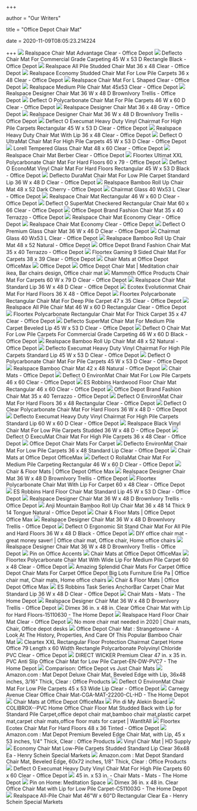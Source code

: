 +++
        
author = "Our Writers"
        
title = "Office Depot Chair Mat"
        
date = 2020-11-09T08:05:23.214224
        
+++
[ ![](https://media.officedepot.com/image/upload/b_rgb:FFFFFF,c_pad,dpr_1.0,f_auto,h_1665,q_auto,w_1250/c_pad,h_1665,w_1250/v1/products/475627/475627_p_realspace_advantage_chair_mat?pgw=1&pgwact=1)](https://media.officedepot.com/image/upload/b_rgb:FFFFFF,c_pad,dpr_1.0,f_auto,h_1665,q_auto,w_1250/c_pad,h_1665,w_1250/v1/products/475627/475627_p_realspace_advantage_chair_mat?pgw=1&pgwact=1) Realspace Chair Mat Advantage Clear - Office Depot
[ ![](https://media.officedepot.com/image/upload/b_rgb:FFFFFF,c_pad,dpr_1.0,f_auto,h_666,q_auto,w_500/c_pad,h_666,w_500/v1/products/366327/366327_o01_deflecto_polycarbonate_chair_mats_061819?pgw=1)](https://media.officedepot.com/image/upload/b_rgb:FFFFFF,c_pad,dpr_1.0,f_auto,h_666,q_auto,w_500/c_pad,h_666,w_500/v1/products/366327/366327_o01_deflecto_polycarbonate_chair_mats_061819?pgw=1) Deflecto Chair Mat For Commercial Grade Carpeting 45 W x 53 D Rectangle  Black - Office Depot
[ ![](https://media.officedepot.com/image/upload/b_rgb:FFFFFF,c_pad,dpr_1.0,f_auto,h_666,q_auto,w_500/c_pad,h_666,w_500/v1/products/448906/448906_p_realspace_all_pile_studded_chair_mat?pgw=1)](https://media.officedepot.com/image/upload/b_rgb:FFFFFF,c_pad,dpr_1.0,f_auto,h_666,q_auto,w_500/c_pad,h_666,w_500/v1/products/448906/448906_p_realspace_all_pile_studded_chair_mat?pgw=1) Realspace All Pile Studded Chair Mat 36 x 48 Clear - Office Depot
[ ![](https://media.officedepot.com/image/upload/b_rgb:FFFFFF,c_pad,dpr_1.0,f_auto,h_666,q_auto,w_500/c_pad,h_666,w_500/v1/products/911900/911900_p_1_050715?pgw=1)](https://media.officedepot.com/image/upload/b_rgb:FFFFFF,c_pad,dpr_1.0,f_auto,h_666,q_auto,w_500/c_pad,h_666,w_500/v1/products/911900/911900_p_1_050715?pgw=1) Realspace Economy Studded Chair Mat For Low Pile Carpets 36 x 48 Clear - Office  Depot
[ ![](https://media.officedepot.com/image/upload/b_rgb:FFFFFF,c_pad,dpr_1.0,f_auto,h_1665,q_auto,w_1250/c_pad,h_1665,w_1250/v1/products/478196/478196_p_realspace_l_shaped_workstation_chair_mat?pgw=1&pgwact=1)](https://media.officedepot.com/image/upload/b_rgb:FFFFFF,c_pad,dpr_1.0,f_auto,h_1665,q_auto,w_1250/c_pad,h_1665,w_1250/v1/products/478196/478196_p_realspace_l_shaped_workstation_chair_mat?pgw=1&pgwact=1) Realspace Chair Mat For L Shaped Clear - Office Depot
[ ![](https://media.officedepot.com/images/t_large,f_auto/products/142087/Realspace-Medium-Pile-Chair-Mat-With)](https://media.officedepot.com/images/t_large,f_auto/products/142087/Realspace-Medium-Pile-Chair-Mat-With) Realspace Medium Pile Chair Mat 45x53 Clear - Office Depot
[ ![](https://media.officedepot.com/image/upload/b_rgb:FFFFFF,c_pad,dpr_1.0,f_auto,h_666,q_auto,w_500/c_pad,h_666,w_500/v1/products/9260162/9260162_o07_realspace_designer_chair_mat?pgw=1)](https://media.officedepot.com/image/upload/b_rgb:FFFFFF,c_pad,dpr_1.0,f_auto,h_666,q_auto,w_500/c_pad,h_666,w_500/v1/products/9260162/9260162_o07_realspace_designer_chair_mat?pgw=1) Realspace Designer Chair Mat 36 W x 48 D BrownIvory Trellis - Office Depot
[ ![](https://media.officedepot.com/image/upload/b_rgb:FFFFFF,c_pad,dpr_1.0,f_auto,h_666,q_auto,w_500/c_pad,h_666,w_500/v1/products/671724/671724_o51_deflecto_polycarbonate_chair_mat_clear_062519?pgw=1)](https://media.officedepot.com/image/upload/b_rgb:FFFFFF,c_pad,dpr_1.0,f_auto,h_666,q_auto,w_500/c_pad,h_666,w_500/v1/products/671724/671724_o51_deflecto_polycarbonate_chair_mat_clear_062519?pgw=1) Deflect O Polycarbonate Chair Mat For Pile Carpets 46 W x 60 D Clear - Office  Depot
[ ![](https://media.officedepot.com/image/upload/b_rgb:FFFFFF,c_pad,dpr_1.0,f_auto,h_666,q_auto,w_500/c_pad,h_666,w_500/v1/products/9260176/9260176_o01_realspace_designer_chair_mat?pgw=1)](https://media.officedepot.com/image/upload/b_rgb:FFFFFF,c_pad,dpr_1.0,f_auto,h_666,q_auto,w_500/c_pad,h_666,w_500/v1/products/9260176/9260176_o01_realspace_designer_chair_mat?pgw=1) Realspace Designer Chair Mat 36 x 48 Gray - Office Depot
[ ![](https://media.officedepot.com/image/upload/b_rgb:FFFFFF,c_pad,dpr_1.0,f_auto,h_666,q_auto,w_500/c_pad,h_666,w_500/v1/products/9260162/9260162_o03_realspace_designer_chair_mat?pgw=1)](https://media.officedepot.com/image/upload/b_rgb:FFFFFF,c_pad,dpr_1.0,f_auto,h_666,q_auto,w_500/c_pad,h_666,w_500/v1/products/9260162/9260162_o03_realspace_designer_chair_mat?pgw=1) Realspace Designer Chair Mat 36 W x 48 D BrownIvory Trellis - Office Depot
[ ![](https://media.officedepot.com/image/upload/b_rgb:FFFFFF,c_pad,dpr_1.0,f_auto,h_666,q_auto,w_500/c_pad,h_666,w_500/v1/products/450424/450424_o01_deflecto_execumat_heavy_weight_vinyl_chair_mat_clear_062519?pgw=1)](https://media.officedepot.com/image/upload/b_rgb:FFFFFF,c_pad,dpr_1.0,f_auto,h_666,q_auto,w_500/c_pad,h_666,w_500/v1/products/450424/450424_o01_deflecto_execumat_heavy_weight_vinyl_chair_mat_clear_062519?pgw=1) Deflect O Execumat Heavy Duty Vinyl Chairmat For High Pile Carpets  Rectangular 45 W x 53 D Clear - Office Depot
[ ![](https://media.officedepot.com/image/upload/b_rgb:FFFFFF,c_pad,dpr_1.0,f_auto,h_666,q_auto,w_500/c_pad,h_666,w_500/v1/products/9501412/9501412_o01?pgw=1)](https://media.officedepot.com/image/upload/b_rgb:FFFFFF,c_pad,dpr_1.0,f_auto,h_666,q_auto,w_500/c_pad,h_666,w_500/v1/products/9501412/9501412_o01?pgw=1) Realspace Heavy Duty Chair Mat With Lip 36 x 48 Clear - Office Depot
[ ![](https://media.officedepot.com/image/upload/b_rgb:FFFFFF,c_pad,dpr_1.0,f_auto,h_1665,q_auto,w_1250/c_pad,h_1665,w_1250/v1/products/896283/896283_o51?pgw=1&pgwact=1)](https://media.officedepot.com/image/upload/b_rgb:FFFFFF,c_pad,dpr_1.0,f_auto,h_1665,q_auto,w_1250/c_pad,h_1665,w_1250/v1/products/896283/896283_o51?pgw=1&pgwact=1) Deflect O UltraMat Chair Mat For High Pile Carpets 45 W x 53 D Clear - Office  Depot
[ ![](https://media.officedepot.com/image/upload/b_rgb:FFFFFF,c_pad,dpr_1.0,f_auto,h_666,q_auto,w_500/c_pad,h_666,w_500/v1/products/9117668/9117668_p_lorell_tempered_glass_chair_mat?pgw=1)](https://media.officedepot.com/image/upload/b_rgb:FFFFFF,c_pad,dpr_1.0,f_auto,h_666,q_auto,w_500/c_pad,h_666,w_500/v1/products/9117668/9117668_p_lorell_tempered_glass_chair_mat?pgw=1) Lorell Tempered Glass Chair Mat 48 x 60 Clear - Office Depot
[ ![](https://media.officedepot.com/images/t_large,f_auto/products/508646/Realspace-Chair-Mat-For-Thin-Commercial)](https://media.officedepot.com/images/t_large,f_auto/products/508646/Realspace-Chair-Mat-For-Thin-Commercial) Realspace Chair Mat Berber Clear - Office Depot
[ ![](https://media.officedepot.com/images/t_large,f_auto/products/108763/Floortex-Ultimat-XXL-Polycarbonate-Chair-Mat)](https://media.officedepot.com/images/t_large,f_auto/products/108763/Floortex-Ultimat-XXL-Polycarbonate-Chair-Mat) Floortex Ultimat XXL Polycarbonate Chair Mat For Hard Floors 60 x 79 - Office  Depot
[ ![](https://media.officedepot.com/image/upload/b_rgb:FFFFFF,c_pad,dpr_1.0,f_auto,h_666,q_auto,w_500/c_pad,h_666,w_500/v1/products/366363/366363_p_deflect_o_black_vinyl_chair_mat_for_hard_floors?pgw=1)](https://media.officedepot.com/image/upload/b_rgb:FFFFFF,c_pad,dpr_1.0,f_auto,h_666,q_auto,w_500/c_pad,h_666,w_500/v1/products/366363/366363_p_deflect_o_black_vinyl_chair_mat_for_hard_floors?pgw=1) Deflect O EconoMat Vinyl Chair Mat For Hard Floors Rectangular 45 W x 53 D  Black - Office Depot
[ ![](https://media.officedepot.com/image/upload/b_rgb:FFFFFF,c_pad,dpr_1.0,f_auto,h_666,q_auto,w_500/c_pad,h_666,w_500/v1/products/525503/525503_p_deflect_o_duramat_chair_mat_for_low_pile_carpet?pgw=1)](https://media.officedepot.com/image/upload/b_rgb:FFFFFF,c_pad,dpr_1.0,f_auto,h_666,q_auto,w_500/c_pad,h_666,w_500/v1/products/525503/525503_p_deflect_o_duramat_chair_mat_for_low_pile_carpet?pgw=1) Deflecto DuraMat Chair Mat For Low Pile Carpet Standard Lip 36 W x 48 D  Clear - Office Depot
[ ![](https://media.officedepot.com/image/upload/b_rgb:FFFFFF,c_pad,dpr_1.0,f_auto,h_1665,q_auto,w_1250/c_pad,h_1665,w_1250/v1/products/1345725/1345725_p_48x52_bamboo_roll_up_chairmat?pgw=1&pgwact=1)](https://media.officedepot.com/image/upload/b_rgb:FFFFFF,c_pad,dpr_1.0,f_auto,h_1665,q_auto,w_1250/c_pad,h_1665,w_1250/v1/products/1345725/1345725_p_48x52_bamboo_roll_up_chairmat?pgw=1&pgwact=1) Realspace Bamboo Roll Up Chair Mat 48 x 52 Dark Cherry - Office Depot
[ ![](https://media.officedepot.com/image/upload/b_rgb:FFFFFF,c_pad,dpr_1.0,f_auto,h_666,q_auto,w_500/c_pad,h_666,w_500/v1/products/926463/926463_o51?pgw=1)](https://media.officedepot.com/image/upload/b_rgb:FFFFFF,c_pad,dpr_1.0,f_auto,h_666,q_auto,w_500/c_pad,h_666,w_500/v1/products/926463/926463_o51?pgw=1) Chairmat Glass 40 Wx53 L Clear - Office Depot
[ ![](https://media.officedepot.com/image/upload/b_rgb:FFFFFF,c_pad,dpr_1.0,f_auto,h_666,q_auto,w_500/c_pad,h_666,w_500/v1/products/477986/477986_p_realspace_chair_mat?pgw=1)](https://media.officedepot.com/image/upload/b_rgb:FFFFFF,c_pad,dpr_1.0,f_auto,h_666,q_auto,w_500/c_pad,h_666,w_500/v1/products/477986/477986_p_realspace_chair_mat?pgw=1) Realspace Chair Mat Rectangular 46 W x 60 D Clear - Office Depot
[ ![](https://media.officedepot.com/image/upload/b_rgb:FFFFFF,c_pad,dpr_1.0,f_auto,h_666,q_auto,w_500/c_pad,h_666,w_500/v1/products/896202/896202_p_deflect_o_supermat_checkered_rectangular_chair_mat?pgw=1)](https://media.officedepot.com/image/upload/b_rgb:FFFFFF,c_pad,dpr_1.0,f_auto,h_666,q_auto,w_500/c_pad,h_666,w_500/v1/products/896202/896202_p_deflect_o_supermat_checkered_rectangular_chair_mat?pgw=1) Deflect O SuperMat Checkered Rectangular Chair Mat 60 x 66 Clear - Office  Depot
[ ![](https://media.officedepot.com/image/upload/b_rgb:FFFFFF,c_pad,dpr_1.0,f_auto,h_666,q_auto,w_500/c_pad,h_666,w_500/v1/products/2973227/2973227_o03?pgw=1)](https://media.officedepot.com/image/upload/b_rgb:FFFFFF,c_pad,dpr_1.0,f_auto,h_666,q_auto,w_500/c_pad,h_666,w_500/v1/products/2973227/2973227_o03?pgw=1) Office Depot Brand Fashion Chair Mat 35 x 40 Terrazzo - Office Depot
[ ![](https://media.officedepot.com/image/upload/b_rgb:FFFFFF,c_pad,dpr_1.0,f_auto,h_666,q_auto,w_500/c_pad,h_666,w_500/v1/products/475676/475676_p_realspace_economy_chair_mat_for_thin_commercial_grade_carpets?pgw=1)](https://media.officedepot.com/image/upload/b_rgb:FFFFFF,c_pad,dpr_1.0,f_auto,h_666,q_auto,w_500/c_pad,h_666,w_500/v1/products/475676/475676_p_realspace_economy_chair_mat_for_thin_commercial_grade_carpets?pgw=1) Realspace Chair Mat Economy Clear - Office Depot
[ ![](https://media.officedepot.com/image/upload/b_rgb:FFFFFF,c_pad,dpr_1.0,f_auto,h_666,q_auto,w_500/c_pad,h_666,w_500/v1/products/478028/478028_p_realspace_economy_chair_mat_for_thin_commercial_grade_carpets?pgw=1)](https://media.officedepot.com/image/upload/b_rgb:FFFFFF,c_pad,dpr_1.0,f_auto,h_666,q_auto,w_500/c_pad,h_666,w_500/v1/products/478028/478028_p_realspace_economy_chair_mat_for_thin_commercial_grade_carpets?pgw=1) Realspace Chair Mat Economy Clear - Office Depot
[ ![](https://media.officedepot.com/image/upload/b_rgb:FFFFFF,c_pad,dpr_1.0,f_auto,h_666,q_auto,w_500/c_pad,h_666,w_500/v1/products/8759756/8759756_o02_deflect_o_premium_glass_chair_mat_with_pencil_polished_edge?pgw=1)](https://media.officedepot.com/image/upload/b_rgb:FFFFFF,c_pad,dpr_1.0,f_auto,h_666,q_auto,w_500/c_pad,h_666,w_500/v1/products/8759756/8759756_o02_deflect_o_premium_glass_chair_mat_with_pencil_polished_edge?pgw=1) Deflect O Premium Glass Chair Mat 36 W x 46 D Clear - Office Depot
[ ![](https://media.officedepot.com/images/t_large,f_auto/products/926463/Cleartex-Glaciermat-Glass-Chair-Mat-Hard)](https://media.officedepot.com/images/t_large,f_auto/products/926463/Cleartex-Glaciermat-Glass-Chair-Mat-Hard) Chairmat Glass 40 Wx53 L Clear - Office Depot
[ ![](https://media.officedepot.com/image/upload/b_rgb:FFFFFF,c_pad,dpr_1.0,f_auto,h_1665,q_auto,w_1250/c_pad,h_1665,w_1250/v1/products/1345716/1345716_p_48x52_bamboo_roll_up_chairmat?pgw=1&pgwact=1)](https://media.officedepot.com/image/upload/b_rgb:FFFFFF,c_pad,dpr_1.0,f_auto,h_1665,q_auto,w_1250/c_pad,h_1665,w_1250/v1/products/1345716/1345716_p_48x52_bamboo_roll_up_chairmat?pgw=1&pgwact=1) Realspace Bamboo Roll Up Chair Mat 48 x 52 Natural - Office Depot
[ ![](https://media.officedepot.com/image/upload/b_rgb:FFFFFF,c_pad,dpr_1.0,f_auto,h_666,q_auto,w_500/c_pad,h_666,w_500/v1/products/2973227/2973227_o01?pgw=1)](https://media.officedepot.com/image/upload/b_rgb:FFFFFF,c_pad,dpr_1.0,f_auto,h_666,q_auto,w_500/c_pad,h_666,w_500/v1/products/2973227/2973227_o01?pgw=1) Office Depot Brand Fashion Chair Mat 35 x 40 Terrazzo - Office Depot
[ ![](https://media.officedepot.com/image/upload/b_rgb:FFFFFF,c_pad,dpr_1.0,f_auto,h_666,q_auto,w_500/c_pad,h_666,w_500/v1/products/340239/340239_o01_floortex_cleartex_ultimat_9_mat_chair_mats_042020?pgw=1)](https://media.officedepot.com/image/upload/b_rgb:FFFFFF,c_pad,dpr_1.0,f_auto,h_666,q_auto,w_500/c_pad,h_666,w_500/v1/products/340239/340239_o01_floortex_cleartex_ultimat_9_mat_chair_mats_042020?pgw=1) Floortex Gaming 9 Sided Chair Mat For Carpets 38 x 39 Clear - Office Depot
[ ![](https://media.officedepot.com/image/upload/f_auto,q_auto/coremedia/resource/blob/49226/cd7cf9882bc1c70b427dc33f9b929e6f/cmats-hero-banner-picture-data.jpg)](https://media.officedepot.com/image/upload/f_auto,q_auto/coremedia/resource/blob/49226/cd7cf9882bc1c70b427dc33f9b929e6f/cmats-hero-banner-picture-data.jpg) Chair Mats at Office Depot OfficeMax
[ ![](https://media.officedepot.com/image/upload/b_rgb:FFFFFF,c_pad,dpr_1.0,f_auto,h_533,q_auto,w_400/c_pad,h_533,w_400/v1/products/493969/493969_p_deflect_o_environmat_chair_mat_for_low_pile_carpets?pgw=1)](https://media.officedepot.com/image/upload/b_rgb:FFFFFF,c_pad,dpr_1.0,f_auto,h_533,q_auto,w_400/c_pad,h_533,w_400/v1/products/493969/493969_p_deflect_o_environmat_chair_mat_for_low_pile_carpets?pgw=1) Office Depot
[ ![](https://i.pinimg.com/originals/6b/e1/43/6be14315e0d02f688dacc23a3d4b95df.jpg)](https://i.pinimg.com/originals/6b/e1/43/6be14315e0d02f688dacc23a3d4b95df.jpg) Office Depot Chair Mat | Meditation chair ikea, Bar chairs design, Office  chair mat
[ ![](https://media.officedepot.com/image/upload/b_rgb:FFFFFF,c_pad,dpr_1.0,f_auto,h_666,q_auto,w_500/c_pad,h_666,w_500/v1/products/8705453/8705453_p_mammoth_office_products_chair_mat_for_hard_floors_and_carpets?pgw=1)](https://media.officedepot.com/image/upload/b_rgb:FFFFFF,c_pad,dpr_1.0,f_auto,h_666,q_auto,w_500/c_pad,h_666,w_500/v1/products/8705453/8705453_p_mammoth_office_products_chair_mat_for_hard_floors_and_carpets?pgw=1) Mammoth Office Products Chair Mat For Carpets 60 W x 79 D Clear - Office  Depot
[ ![](https://media.officedepot.com/image/upload/b_rgb:FFFFFF,c_pad,dpr_1.0,f_auto,h_666,q_auto,w_500/c_pad,h_666,w_500/v1/products/475620/475620_p_realspace_chair_mat?pgw=1)](https://media.officedepot.com/image/upload/b_rgb:FFFFFF,c_pad,dpr_1.0,f_auto,h_666,q_auto,w_500/c_pad,h_666,w_500/v1/products/475620/475620_p_realspace_chair_mat?pgw=1) Realspace Chair Mat Standard Lip 36 W x 48 D Clear - Office Depot
[ ![](https://media.officedepot.com/image/upload/b_rgb:FFFFFF,c_pad,dpr_1.0,f_auto,h_666,q_auto,w_500/c_pad,h_666,w_500/v1/products/653099/653099_o01_floortex_phthalate_free_chair_mats?pgw=1)](https://media.officedepot.com/image/upload/b_rgb:FFFFFF,c_pad,dpr_1.0,f_auto,h_666,q_auto,w_500/c_pad,h_666,w_500/v1/products/653099/653099_o01_floortex_phthalate_free_chair_mats?pgw=1) Ecotex Evolutionmat Chair Mat For Hard Floors 36 X 48 - Office Depot
[ ![](https://media.officedepot.com/images/t_large,f_auto/products/198274/Floortex-Polycarbonate-Rectangular-Chair-Mat-For)](https://media.officedepot.com/images/t_large,f_auto/products/198274/Floortex-Polycarbonate-Rectangular-Chair-Mat-For) Floortex Polycarbonate Rectangular Chair Mat For Deep Pile Carpet 47 x 35  Clear - Office Depot
[ ![](https://media.officedepot.com/image/upload/b_rgb:FFFFFF,c_pad,dpr_1.0,f_auto,h_666,q_auto,w_500/c_pad,h_666,w_500/v1/products/477958/477958_p_realspace_all_pile_chair_mat?pgw=1)](https://media.officedepot.com/image/upload/b_rgb:FFFFFF,c_pad,dpr_1.0,f_auto,h_666,q_auto,w_500/c_pad,h_666,w_500/v1/products/477958/477958_p_realspace_all_pile_chair_mat?pgw=1) Realspace All Pile Chair Mat 46 W x 60 D Rectangular Clear - Office Depot
[ ![](https://media.officedepot.com/images/t_large,f_auto/products/305199/Floortex-Polycarbonate-Rectangular-Chair-Mat-For)](https://media.officedepot.com/images/t_large,f_auto/products/305199/Floortex-Polycarbonate-Rectangular-Chair-Mat-For) Floortex Polycarbonate Rectangular Chair Mat For Thick Carpet 35 x 47 Clear  - Office Depot
[ ![](https://media.officedepot.com/image/upload/b_rgb:FFFFFF,c_pad,dpr_1.0,f_auto,h_666,q_auto,w_500/c_pad,h_666,w_500/v1/products/708071/708071_p_deflect_o_supermat_chair_mat_for_medium_pile_carpet?pgw=1)](https://media.officedepot.com/image/upload/b_rgb:FFFFFF,c_pad,dpr_1.0,f_auto,h_666,q_auto,w_500/c_pad,h_666,w_500/v1/products/708071/708071_p_deflect_o_supermat_chair_mat_for_medium_pile_carpet?pgw=1) Deflecto SuperMat Chair Mat For Medium Pile Carpet Beveled Lip 45 W x 53 D  Clear - Office Depot
[ ![](https://media.officedepot.com/image/upload/b_rgb:FFFFFF,c_pad,dpr_1.0,f_auto,h_666,q_auto,w_500/c_pad,h_666,w_500/v1/products/366354/366354_p_deflect_o_chair_mat_for_low_pile_carpets?pgw=1)](https://media.officedepot.com/image/upload/b_rgb:FFFFFF,c_pad,dpr_1.0,f_auto,h_666,q_auto,w_500/c_pad,h_666,w_500/v1/products/366354/366354_p_deflect_o_chair_mat_for_low_pile_carpets?pgw=1) Deflect O Chair Mat For Low Pile Carpets For Commercial Grade Carpeting 46  W x 60 D Black - Office Depot
[ ![](https://media.officedepot.com/image/upload/b_rgb:FFFFFF,c_pad,dpr_1.0,f_auto,h_666,q_auto,w_500/c_pad,h_666,w_500/v1/products/1345716/1345716_o03_48x52_bamboo_roll_up_chairmat?pgw=1)](https://media.officedepot.com/image/upload/b_rgb:FFFFFF,c_pad,dpr_1.0,f_auto,h_666,q_auto,w_500/c_pad,h_666,w_500/v1/products/1345716/1345716_o03_48x52_bamboo_roll_up_chairmat?pgw=1) Realspace Bamboo Roll Up Chair Mat 48 x 52 Natural - Office Depot
[ ![](https://media.officedepot.com/image/upload/b_rgb:FFFFFF,c_pad,dpr_1.0,f_auto,h_666,q_auto,w_500/c_pad,h_666,w_500/v1/products/450433/450433_p_deflect_o_execumat_heavy_duty_vinyl_chairmat_for_high_pile_carpets?pgw=1)](https://media.officedepot.com/image/upload/b_rgb:FFFFFF,c_pad,dpr_1.0,f_auto,h_666,q_auto,w_500/c_pad,h_666,w_500/v1/products/450433/450433_p_deflect_o_execumat_heavy_duty_vinyl_chairmat_for_high_pile_carpets?pgw=1) Deflecto Execumat Heavy Duty Vinyl Chairmat For High Pile Carpets Standard  Lip 45 W x 53 D Clear - Office Depot
[ ![](https://media.officedepot.com/image/upload/b_rgb:FFFFFF,c_pad,dpr_1.0,f_auto,h_666,q_auto,w_500/c_pad,h_666,w_500/v1/products/366426/366426_p_deflect_o_polycarbonate_chair_mat_for_pile_carpets?pgw=1)](https://media.officedepot.com/image/upload/b_rgb:FFFFFF,c_pad,dpr_1.0,f_auto,h_666,q_auto,w_500/c_pad,h_666,w_500/v1/products/366426/366426_p_deflect_o_polycarbonate_chair_mat_for_pile_carpets?pgw=1) Deflect O Polycarbonate Chair Mat For Pile Carpets 45 W x 53 D Clear - Office  Depot
[ ![](https://media.officedepot.com/images/t_large,f_auto/products/1289169/Realspace-Bamboo-Chair-Mat-42-x)](https://media.officedepot.com/images/t_large,f_auto/products/1289169/Realspace-Bamboo-Chair-Mat-42-x) Realspace Bamboo Chair Mat 42 x 48 Natural - Office Depot
[ ![](https://media.officedepot.com/images/t_search,f_auto/products/2973227/Office-Depot-Brand-Fashion-Chair-Mat)](https://media.officedepot.com/images/t_search,f_auto/products/2973227/Office-Depot-Brand-Fashion-Chair-Mat) Chair Mats - Office Depot
[ ![](https://media.officedepot.com/image/upload/b_rgb:FFFFFF,c_pad,dpr_1.0,f_auto,h_666,q_auto,w_500/c_pad,h_666,w_500/v1/products/494356/494356_p_deflect_o_environmat_chair_mat_for_low_pile_carpets?pgw=1)](https://media.officedepot.com/image/upload/b_rgb:FFFFFF,c_pad,dpr_1.0,f_auto,h_666,q_auto,w_500/c_pad,h_666,w_500/v1/products/494356/494356_p_deflect_o_environmat_chair_mat_for_low_pile_carpets?pgw=1) Deflect O EnvironMat Chair Mat For Low Pile Carpets 46 x 60 Clear - Office  Depot
[ ![](https://media.officedepot.com/images/t_large,f_auto/products/675369/ES-Robbins-Hardwood-Floor-Chair-Mat)](https://media.officedepot.com/images/t_large,f_auto/products/675369/ES-Robbins-Hardwood-Floor-Chair-Mat) ES Robbins Hardwood Floor Chair Mat Rectangular 46 x 60 Clear - Office Depot
[ ![](https://media.officedepot.com/images/t_large,f_auto/products/2973227/Office-Depot-Brand-Fashion-Chair-Mat)](https://media.officedepot.com/images/t_large,f_auto/products/2973227/Office-Depot-Brand-Fashion-Chair-Mat) Office Depot Brand Fashion Chair Mat 35 x 40 Terrazzo - Office Depot
[ ![](https://media.officedepot.com/image/upload/b_rgb:FFFFFF,c_pad,dpr_1.0,f_auto,h_666,q_auto,w_500/c_pad,h_666,w_500/v1/products/494743/494743_p_deflect_o_environmat_chair_mat_for_hard_floors?pgw=1)](https://media.officedepot.com/image/upload/b_rgb:FFFFFF,c_pad,dpr_1.0,f_auto,h_666,q_auto,w_500/c_pad,h_666,w_500/v1/products/494743/494743_p_deflect_o_environmat_chair_mat_for_hard_floors?pgw=1) Deflect O EnvironMat Chair Mat For Hard Floors 36 x 48 Rectangular Clear - Office  Depot
[ ![](https://media.officedepot.com/image/upload/b_rgb:FFFFFF,c_pad,dpr_1.0,f_auto,h_666,q_auto,w_500/c_pad,h_666,w_500/v1/products/671787/671787_p_deflect_o_clear_polycarbonate_chair_mat_for_hard_floors?pgw=1)](https://media.officedepot.com/image/upload/b_rgb:FFFFFF,c_pad,dpr_1.0,f_auto,h_666,q_auto,w_500/c_pad,h_666,w_500/v1/products/671787/671787_p_deflect_o_clear_polycarbonate_chair_mat_for_hard_floors?pgw=1) Deflect O Clear Polycarbonate Chair Mat For Hard Floors 36 W x 48 D - Office  Depot
[ ![](https://media.officedepot.com/image/upload/b_rgb:FFFFFF,c_pad,dpr_1.0,f_auto,h_666,q_auto,w_500/c_pad,h_666,w_500/v1/products/450325/450325_p_deflect_o_execumat_heavy_duty_vinyl_chairmat_for_high_pile_carpets?pgw=1)](https://media.officedepot.com/image/upload/b_rgb:FFFFFF,c_pad,dpr_1.0,f_auto,h_666,q_auto,w_500/c_pad,h_666,w_500/v1/products/450325/450325_p_deflect_o_execumat_heavy_duty_vinyl_chairmat_for_high_pile_carpets?pgw=1) Deflecto Execumat Heavy Duty Vinyl Chairmat For High Pile Carpets Standard  Lip 60 W x 60 D Clear - Office Depot
[ ![](https://media.officedepot.com/image/upload/b_rgb:FFFFFF,c_pad,dpr_1.0,f_auto,h_666,q_auto,w_500/c_pad,h_666,w_500/v1/products/830734/830734_p_chairmat?pgw=1)](https://media.officedepot.com/image/upload/b_rgb:FFFFFF,c_pad,dpr_1.0,f_auto,h_666,q_auto,w_500/c_pad,h_666,w_500/v1/products/830734/830734_p_chairmat?pgw=1) Realspace Black Vinyl Chair Mat For Low Pile Carpets Studded 36 W x 48 D - Office  Depot
[ ![](https://media.officedepot.com/image/upload/b_rgb:FFFFFF,c_pad,dpr_1.0,f_auto,h_666,q_auto,w_500/c_pad,h_666,w_500/v1/products/662287/662287_p_deflect_o_execumat_chair_mat_for_high_pile_carpets?pgw=1)](https://media.officedepot.com/image/upload/b_rgb:FFFFFF,c_pad,dpr_1.0,f_auto,h_666,q_auto,w_500/c_pad,h_666,w_500/v1/products/662287/662287_p_deflect_o_execumat_chair_mat_for_high_pile_carpets?pgw=1) Deflect O ExecuMat Chair Mat For High Pile Carpets 36 x 48 Clear - Office  Depot
[ ![](https://www.floormatreviews.com/wp-content/uploads/2020/06/Office-Depot-Chair-Mats-For-Carpet.jpg)](https://www.floormatreviews.com/wp-content/uploads/2020/06/Office-Depot-Chair-Mats-For-Carpet.jpg) Office Depot Chair Mats For Carpet
[ ![](https://media.officedepot.com/image/upload/b_rgb:FFFFFF,c_pad,dpr_1.0,f_auto,h_666,q_auto,w_500/c_pad,h_666,w_500/v1/products/493789/493789_p_deflect_o_environmat_chair_mat_for_low_pile_carpets?pgw=1)](https://media.officedepot.com/image/upload/b_rgb:FFFFFF,c_pad,dpr_1.0,f_auto,h_666,q_auto,w_500/c_pad,h_666,w_500/v1/products/493789/493789_p_deflect_o_environmat_chair_mat_for_low_pile_carpets?pgw=1) Deflecto EnvironMat Chair Mat For Low Pile Carpets 36 x 48 Standard Lip  Clear - Office Depot
[ ![](https://media.officedepot.com/image/upload/f_auto,q_auto/coremedia/resource/blob/151066/31275bc81d04e8da2791ef6acb206d61/chair-mats-data.jpg)](https://media.officedepot.com/image/upload/f_auto,q_auto/coremedia/resource/blob/151066/31275bc81d04e8da2791ef6acb206d61/chair-mats-data.jpg) Chair Mats at Office Depot OfficeMax
[ ![](https://media.officedepot.com/images/t_large,f_auto/products/525602/Deflect-O-RollaMat-Chair-Mat-For)](https://media.officedepot.com/images/t_large,f_auto/products/525602/Deflect-O-RollaMat-Chair-Mat-For) Deflect O RollaMat Chair Mat For Medium Pile Carpeting Rectangular 46 W x  60 D Clear - Office Depot
[ ![](https://media.officedepot.com/images/t_search,f_auto/products/906946/MA-Matting-Brush-Hog-Floor-Mat)](https://media.officedepot.com/images/t_search,f_auto/products/906946/MA-Matting-Brush-Hog-Floor-Mat) Chair & Floor Mats | Office Depot Office Max
[ ![](https://media.officedepot.com/image/upload/b_rgb:FFFFFF,c_pad,dpr_1.0,f_auto,h_666,q_auto,w_500/c_pad,h_666,w_500/v1/products/9260162/9260162_o06_realspace_designer_chair_mat?pgw=1)](https://media.officedepot.com/image/upload/b_rgb:FFFFFF,c_pad,dpr_1.0,f_auto,h_666,q_auto,w_500/c_pad,h_666,w_500/v1/products/9260162/9260162_o06_realspace_designer_chair_mat?pgw=1) Realspace Designer Chair Mat 36 W x 48 D BrownIvory Trellis - Office Depot
[ ![](https://media.officedepot.com/images/t_large,f_auto/products/728450/Floortex-Polycarbonate-Chair-Mat-With-Lip)](https://media.officedepot.com/images/t_large,f_auto/products/728450/Floortex-Polycarbonate-Chair-Mat-With-Lip) Floortex Polycarbonate Chair Mat With Lip For Carpet 60 x 48 Clear - Office  Depot
[ ![](https://media.officedepot.com/image/upload/b_rgb:FFFFFF,c_pad,dpr_1.0,f_auto,h_666,q_auto,w_500/c_pad,h_666,w_500/v1/products/742115/742115_p_es_robbins_hard_floor_chair_mat?pgw=1)](https://media.officedepot.com/image/upload/b_rgb:FFFFFF,c_pad,dpr_1.0,f_auto,h_666,q_auto,w_500/c_pad,h_666,w_500/v1/products/742115/742115_p_es_robbins_hard_floor_chair_mat?pgw=1) ES Robbins Hard Floor Chair Mat Standard Lip 45 W x 53 D Clear - Office  Depot
[ ![](https://media.officedepot.com/image/upload/b_rgb:FFFFFF,c_pad,dpr_1.0,f_auto,h_666,q_auto,w_500/c_pad,h_666,w_500/v1/products/9260162/9260162_o09_realspace_designer_chair_mat?pgw=1)](https://media.officedepot.com/image/upload/b_rgb:FFFFFF,c_pad,dpr_1.0,f_auto,h_666,q_auto,w_500/c_pad,h_666,w_500/v1/products/9260162/9260162_o09_realspace_designer_chair_mat?pgw=1) Realspace Designer Chair Mat 36 W x 48 D BrownIvory Trellis - Office Depot
[ ![](https://media.officedepot.com/image/upload/b_rgb:FFFFFF,c_pad,dpr_1.0,f_auto,h_666,q_auto,w_500/c_pad,h_666,w_500/v1/products/996390/996390_p_anji_mountain_bamboo_roll_up_chair_mat?pgw=1)](https://media.officedepot.com/image/upload/b_rgb:FFFFFF,c_pad,dpr_1.0,f_auto,h_666,q_auto,w_500/c_pad,h_666,w_500/v1/products/996390/996390_p_anji_mountain_bamboo_roll_up_chair_mat?pgw=1) Anji Mountain Bamboo Roll Up Chair Mat 36 x 48 14 Thick 9 14 Tongue Natural  - Office Depot
[ ![](https://media.officedepot.com/images/t_search,f_auto/products/2304578/MA-Matting-WaterHog-Diamond-Classic-Floor)](https://media.officedepot.com/images/t_search,f_auto/products/2304578/MA-Matting-WaterHog-Diamond-Classic-Floor) Chair & Floor Mats | Office Depot Office Max
[ ![](https://media.officedepot.com/image/upload/b_rgb:FFFFFF,c_pad,dpr_1.0,f_auto,h_666,q_auto,w_500/c_pad,h_666,w_500/v1/products/9260162/9260162_o08_realspace_designer_chair_mat?pgw=1)](https://media.officedepot.com/image/upload/b_rgb:FFFFFF,c_pad,dpr_1.0,f_auto,h_666,q_auto,w_500/c_pad,h_666,w_500/v1/products/9260162/9260162_o08_realspace_designer_chair_mat?pgw=1) Realspace Designer Chair Mat 36 W x 48 D BrownIvory Trellis - Office Depot
[ ![](https://media.officedepot.com/images/t_large,f_auto/products/6117579/Deflect-O-Ergonomic-Sit-Stand-Chair)](https://media.officedepot.com/images/t_large,f_auto/products/6117579/Deflect-O-Ergonomic-Sit-Stand-Chair) Deflect O Ergonomic Sit Stand Chair Mat For All Pile and Hard Floors 36 W x  48 D Black - Office Depot
[ ![](https://i.pinimg.com/originals/c9/2f/8d/c92f8dfa4402582dd2600e9e17827e95.jpg)](https://i.pinimg.com/originals/c9/2f/8d/c92f8dfa4402582dd2600e9e17827e95.jpg) DIY office chair mat - great money saver! | Office chair mat, Office chair,  Home office chairs
[ ![](https://media.officedepot.com/image/upload/b_rgb:FFFFFF,c_pad,dpr_1.0,f_auto,h_666,q_auto,w_500/c_pad,h_666,w_500/v1/products/9260162/9260162_o02_realspace_designer_chair_mat?pgw=1)](https://media.officedepot.com/image/upload/b_rgb:FFFFFF,c_pad,dpr_1.0,f_auto,h_666,q_auto,w_500/c_pad,h_666,w_500/v1/products/9260162/9260162_o02_realspace_designer_chair_mat?pgw=1) Realspace Designer Chair Mat 36 W x 48 D BrownIvory Trellis - Office Depot
[ ![](https://i.pinimg.com/474x/6a/c1/ac/6ac1ac046ccb018a5514a7556febbae2.jpg)](https://i.pinimg.com/474x/6a/c1/ac/6ac1ac046ccb018a5514a7556febbae2.jpg) Pin on Office Accents
[ ![](https://media.officedepot.com/image/upload/f_auto,q_auto/coremedia/resource/blob/49240/912a35982acceedbb9078a7975edd048/cmats-worn-carpet-picture-data.png)](https://media.officedepot.com/image/upload/f_auto,q_auto/coremedia/resource/blob/49240/912a35982acceedbb9078a7975edd048/cmats-worn-carpet-picture-data.png) Chair Mats at Office Depot OfficeMax
[ ![](https://media.officedepot.com/image/upload/b_rgb:FFFFFF,c_pad,dpr_1.0,f_auto,h_666,q_auto,w_500/c_pad,h_666,w_500/v1/products/198265/198265_p_1?pgw=1)](https://media.officedepot.com/image/upload/b_rgb:FFFFFF,c_pad,dpr_1.0,f_auto,h_666,q_auto,w_500/c_pad,h_666,w_500/v1/products/198265/198265_p_1?pgw=1) Floortex Polycarbonate Chair Mat With Wide Lip For Medium Pile Carpet 60 x  48 Clear - Office Depot
[ ![](https://i.pinimg.com/originals/7a/dc/7c/7adc7ca73437f9672f16d5a0a07f3f4f.jpg)](https://i.pinimg.com/originals/7a/dc/7c/7adc7ca73437f9672f16d5a0a07f3f4f.jpg) Amazing Splendid Chair Mats For Carpet Office Depot Chair Mats For Carpet  Office Depot Big Lots Furniture Erie Pa | Office chair mat, Chair mats,  Home office chairs
[ ![](https://media.officedepot.com/images/t_search,f_auto/products/493637/GetFit-Standing-Mat-22-x-50)](https://media.officedepot.com/images/t_search,f_auto/products/493637/GetFit-Standing-Mat-22-x-50) Chair & Floor Mats | Office Depot Office Max
[ ![](https://media.officedepot.com/images/t_large,f_auto/products/254526/ES-Robbins-Task-Series-AnchorBar-Carpet)](https://media.officedepot.com/images/t_large,f_auto/products/254526/ES-Robbins-Task-Series-AnchorBar-Carpet) ES Robbins Task Series AnchorBar Carpet Chair Mat Standard Lip 36 W x 48 D  Clear - Office Depot
[ ![](https://images.homedepot-static.com/productImages/92b7ab11-f835-4f7b-9cf5-c8d253c078f1/svn/clear-direct-wicker-chair-mats-en-dw-pvc10-64_400.jpg)](https://images.homedepot-static.com/productImages/92b7ab11-f835-4f7b-9cf5-c8d253c078f1/svn/clear-direct-wicker-chair-mats-en-dw-pvc10-64_400.jpg) Chair Mats - Mats - The Home Depot
[ ![](https://media.officedepot.com/image/upload/b_rgb:FFFFFF,c_pad,dpr_1.0,f_auto,h_666,q_auto,w_500/c_pad,h_666,w_500/v1/products/9260162/9260162_o04_realspace_designer_chair_mat?pgw=1)](https://media.officedepot.com/image/upload/b_rgb:FFFFFF,c_pad,dpr_1.0,f_auto,h_666,q_auto,w_500/c_pad,h_666,w_500/v1/products/9260162/9260162_o04_realspace_designer_chair_mat?pgw=1) Realspace Designer Chair Mat 36 W x 48 D BrownIvory Trellis - Office Depot
[ ![](https://images.homedepot-static.com/productImages/30a63071-651b-4f48-845c-8fb34b8f50d4/svn/clear-dimex-chair-mats-15110630-64_600.jpg)](https://images.homedepot-static.com/productImages/30a63071-651b-4f48-845c-8fb34b8f50d4/svn/clear-dimex-chair-mats-15110630-64_600.jpg) Dimex 36 in. x 48 in. Clear Office Chair Mat with Lip for Hard  Floors-15110630 - The Home Depot
[ ![](https://media.officedepot.com/image/upload/b_rgb:FFFFFF,c_pad,dpr_1.0,f_auto,h_666,q_auto,w_500/c_pad,h_666,w_500/v1/products/478532/478532_p_realspace_hard_floor_chair_mat?pgw=1)](https://media.officedepot.com/image/upload/b_rgb:FFFFFF,c_pad,dpr_1.0,f_auto,h_666,q_auto,w_500/c_pad,h_666,w_500/v1/products/478532/478532_p_realspace_hard_floor_chair_mat?pgw=1) Realspace Hard Floor Chair Mat Clear - Office Depot
[ ![](https://i.pinimg.com/originals/59/b5/7b/59b57b4b8970c4e77b2f6aff478ad1da.jpg)](https://i.pinimg.com/originals/59/b5/7b/59b57b4b8970c4e77b2f6aff478ad1da.jpg) No more chair mat needed in 2020 | Chair mats, Chair, Office depot desks
[ ![](https://www.jimmyssliceventuracrafteats.com/wp-content/uploads/2018/11/Office-Depot-Chair-Mat.jpg)](https://www.jimmyssliceventuracrafteats.com/wp-content/uploads/2018/11/Office-Depot-Chair-Mat.jpg) Office Depot Chair Mat : Strangetowne - A Look At The History, Properties,  And Care Of This Popular Bamboo Chair Mat
[ ![](https://media.officedepot.com/images/t_large,f_auto/products/730137/Cleartex-XXL-Rectangular-Floor-Protection-Chairmat)](https://media.officedepot.com/images/t_large,f_auto/products/730137/Cleartex-XXL-Rectangular-Floor-Protection-Chairmat) Cleartex XXL Rectangular Floor Protection Chairmat Carpet Home Office 79  Length x 60 Width Rectangle Polycarbonate Polyvinyl Chloride PVC Clear - Office  Depot
[ ![](https://images.homedepot-static.com/productImages/c42fefc0-f96f-4ee3-9000-bf748767cc2e/svn/clear-direct-wicker-chair-mats-en-dw-pvc7-4f_600.jpg)](https://images.homedepot-static.com/productImages/c42fefc0-f96f-4ee3-9000-bf748767cc2e/svn/clear-direct-wicker-chair-mats-en-dw-pvc7-4f_600.jpg) DIRECT WICKER Premium Clear 47 in. x 35 in. PVC Anti Slip Office Chair Mat  for Low Pile Carpet-EN-DW-PVC7 - The Home Depot
[ ![](https://cdn.shopify.com/s/files/1/1978/6643/files/909522_scene7_medium.jpg?v=1500065460)](https://cdn.shopify.com/s/files/1/1978/6643/files/909522_scene7_medium.jpg?v=1500065460) Comparison: Office Depot vs Just Chair Mats
[ ![](https://images-na.ssl-images-amazon.com/images/I/7131q9poeEL._AC_SY450_.jpg)](https://images-na.ssl-images-amazon.com/images/I/7131q9poeEL._AC_SY450_.jpg) Amazon.com : Mat Depot Deluxe Chair Mat, Beveled Edge with Lip, 36x48  inches, 3/16" Thick, Clear : Office Products
[ ![](https://media.officedepot.com/image/upload/b_rgb:FFFFFF,c_pad,dpr_1.0,f_auto,h_666,q_auto,w_500/c_pad,h_666,w_500/v1/products/494194/494194_p_deflect_o_environmat_chair_mat_for_low_pile_carpets?pgw=1)](https://media.officedepot.com/image/upload/b_rgb:FFFFFF,c_pad,dpr_1.0,f_auto,h_666,q_auto,w_500/c_pad,h_666,w_500/v1/products/494194/494194_p_deflect_o_environmat_chair_mat_for_low_pile_carpets?pgw=1) Deflect O EnvironMat Chair Mat For Low Pile Carpets 45 x 53 Wide Lip Clear  - Office Depot
[ ![](https://images.homedepot-static.com/productImages/a6d89c76-9bf4-4462-8551-95e91af68fb2/svn/clear-carnegy-avenue-furniture-accessories-cga-mat-22200-cl-hd-c3_600.jpg)](https://images.homedepot-static.com/productImages/a6d89c76-9bf4-4462-8551-95e91af68fb2/svn/clear-carnegy-avenue-furniture-accessories-cga-mat-22200-cl-hd-c3_600.jpg) Carnegy Avenue Clear Office Chair Mat-CGA-MAT-22200-CL-HD - The Home Depot
[ ![](https://media.officedepot.com/image/upload/f_auto,q_auto/coremedia/resource/blob/49246/cea0753444b1789e3396e7e1e199f44c/cmats-worn-hardwood-picture-data.png)](https://media.officedepot.com/image/upload/f_auto,q_auto/coremedia/resource/blob/49246/cea0753444b1789e3396e7e1e199f44c/cmats-worn-hardwood-picture-data.png) Chair Mats at Office Depot OfficeMax
[ ![](https://i.pinimg.com/originals/2d/b1/71/2db171f9a768528d669119f5aae3a1ed.jpg)](https://i.pinimg.com/originals/2d/b1/71/2db171f9a768528d669119f5aae3a1ed.jpg) Pin di My Alekin Board
[ ![](https://img1.wantitall.co.za/prodimages/colibrox-pvc-home-office-chair-floor-mat-studded-back-with-lip-for-standard-pile-carpet-office-depot__61V9GM1fQkL.jpg)](https://img1.wantitall.co.za/prodimages/colibrox-pvc-home-office-chair-floor-mat-studded-back-with-lip-for-standard-pile-carpet-office-depot__61V9GM1fQkL.jpg) COLIBROX--PVC Home Office Chair Floor Mat Studded Back with Lip for  Standard Pile Carpet,office depot chair mat,bamboo chair mat,plastic carpet  mat,carpet chair mats,office floor mats for carpet | WantItAll
[ ![](https://media.officedepot.com/image/upload/b_rgb:FFFFFF,c_pad,dpr_1.0,f_auto,h_666,q_auto,w_500/c_pad,h_666,w_500/v1/products/207762/207762_p?pgw=1)](https://media.officedepot.com/image/upload/b_rgb:FFFFFF,c_pad,dpr_1.0,f_auto,h_666,q_auto,w_500/c_pad,h_666,w_500/v1/products/207762/207762_p?pgw=1) Floortex Ecotex Chair Mat For Hard Floors 48 x 36 Tinted - Office Depot
[ ![](https://images-na.ssl-images-amazon.com/images/I/71WqQr1ApaL._AC_SY450_.jpg)](https://images-na.ssl-images-amazon.com/images/I/71WqQr1ApaL._AC_SY450_.jpg) Amazon.com : Mat Depot Premium Beveled Edge Chair Mat, with Lip, 45 x 53  inches, 1/4" Thick, Clear : Office Products
[ ![](https://images.hdsupplysolutions.com/image/upload/d_no_image.gif,f_auto,fl_lossy,h_350,q_auto,w_350/316561_V_Lg.jpg)](https://images.hdsupplysolutions.com/image/upload/d_no_image.gif,f_auto,fl_lossy,h_350,q_auto,w_350/316561_V_Lg.jpg) Vinyl Chair Mat | HD Supply
[ ![](https://www.henryschein.com/Products/1162339_01_FRONT_600x600.jpg)](https://www.henryschein.com/Products/1162339_01_FRONT_600x600.jpg) Economy Chair Mat Low-Pile Carpets Studded Standard Lip Clear 36x48 Ea -  Henry Schein Special Markets
[ ![](https://images-na.ssl-images-amazon.com/images/I/61p%2BabAmTaL._AC_SY450_.jpg)](https://images-na.ssl-images-amazon.com/images/I/61p%2BabAmTaL._AC_SY450_.jpg) Amazon.com : Mat Depot Standard Chair Mat, Beveled Edge, 60x72 inches, 1/8"  Thick, Clear : Office Products
[ ![](https://media.officedepot.com/image/upload/b_rgb:FFFFFF,c_pad,dpr_1.0,f_auto,h_666,q_auto,w_500/c_pad,h_666,w_500/v1/products/450352/450352_o01_deflecto_execumat_heavy_weight_vinyl_chair_mat_clear_062519?pgw=1)](https://media.officedepot.com/image/upload/b_rgb:FFFFFF,c_pad,dpr_1.0,f_auto,h_666,q_auto,w_500/c_pad,h_666,w_500/v1/products/450352/450352_o01_deflecto_execumat_heavy_weight_vinyl_chair_mat_clear_062519?pgw=1) Deflect O Execumat Heavy Duty Vinyl Chair Mat For High Pile Carpets 60 x 60  Clear - Office Depot
[ ![](https://images.homedepot-static.com/productImages/826b8092-1753-4505-bd2f-8f30e9206ed7/svn/clear-lightly-textured-deflect-o-chair-mats-cm14233com-64_1000.jpg)](https://images.homedepot-static.com/productImages/826b8092-1753-4505-bd2f-8f30e9206ed7/svn/clear-lightly-textured-deflect-o-chair-mats-cm14233com-64_1000.jpg) 45 in. x 53 in. - Chair Mats - Mats - The Home Depot
[ ![](https://i.pinimg.com/600x315/b5/71/83/b5718381ac55f702670d37097bb6021c.jpg)](https://i.pinimg.com/600x315/b5/71/83/b5718381ac55f702670d37097bb6021c.jpg) Pin on Home: Meditation Space
[ ![](https://images.homedepot-static.com/productImages/e3511269-899c-413b-812e-8162271ff3e8/svn/clear-dimex-chair-mats-c521003g-64_1000.jpg)](https://images.homedepot-static.com/productImages/e3511269-899c-413b-812e-8162271ff3e8/svn/clear-dimex-chair-mats-c521003g-64_1000.jpg) Dimex 36 in. x 48 in. Clear Office Chair Mat with Lip for Low Pile Carpet-C511003G  - The Home Depot
[ ![](https://www.henryschein.com/Products/9044805_600x600.jpg)](https://www.henryschein.com/Products/9044805_600x600.jpg) Realspace All-Pile Chair Mat 46"W x 60"D Rectangular Clear Ea - Henry  Schein Special Markets

